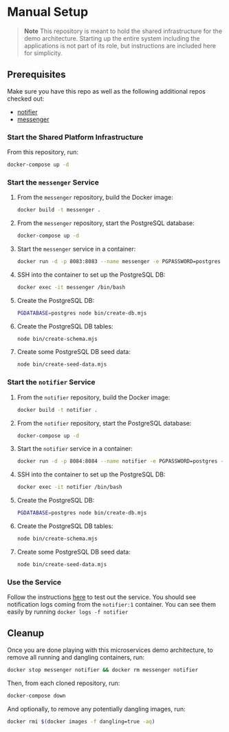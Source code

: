 # Manual Setup

> **Note**
> This repository is meant to hold the shared infrastructure for the demo architecture.
> Starting up the entire system including the applications is not part of its role, but instructions are included here for simplicity.

## Prerequisites

Make sure you have this repo as well as the following additional repos checked out:

- [notifier](https://github.com/microservices-march/notifier)
- [messenger](https://github.com/microservices-march/messenger)

### Start the Shared Platform Infrastructure

From this repository, run:

```bash
docker-compose up -d
```

### Start the `messenger` Service

1. From the `messenger` repository, build the Docker image:

   ```bash
   docker build -t messenger .
   ```

2. From the `messenger` repository, start the PostgreSQL database:

   ```bash
   docker-compose up -d
   ```

3. Start the `messenger` service in a container:

   ```bash
   docker run -d -p 8083:8083 --name messenger -e PGPASSWORD=postgres -e CREATE_DB_NAME=messenger -e PGHOST=messenger-db-1 -e AMQPHOST=rabbitmq -e AMQPPORT=5672 -e PORT=8083 --network mm_2023 messenger
   ```

4. SSH into the container to set up the PostgreSQL DB:

   ```bash
   docker exec -it messenger /bin/bash
   ```

5. Create the PostgreSQL DB:

   ```bash
   PGDATABASE=postgres node bin/create-db.mjs
   ```

6. Create the PostgreSQL DB tables:

   ```bash
   node bin/create-schema.mjs
   ```

7. Create some PostgreSQL DB seed data:

   ```bash
   node bin/create-seed-data.mjs
   ```

### Start the `notifier` Service

1. From the `notifier` repository, build the Docker image:

   ```bash
   docker build -t notifier .
   ```

2. From the `notifier` repository, start the PostgreSQL database:

   ```bash
   docker-compose up -d
   ```

3. Start the `notifier` service in a container:

   ```bash
   docker run -d -p 8084:8084 --name notifier -e PGPASSWORD=postgres -e CREATE_DB_NAME=notifier -e PGHOST=notifier-db-1 -e AMQPHOST=rabbitmq -e AMQPPORT=5672 -e PORT=8084 -e PGPORT=5433 --network mm_2023 notifier
   ```

4. SSH into the container to set up the PostgreSQL DB:

   ```bash
   docker exec -it notifier /bin/bash
   ```

5. Create the PostgreSQL DB:

   ```bash
   PGDATABASE=postgres node bin/create-db.mjs
   ```

6. Create the PostgreSQL DB tables:

   ```bash
   node bin/create-schema.mjs
   ```

7. Create some PostgreSQL DB seed data:

   ```bash
   node bin/create-seed-data.mjs
   ```

### Use the Service

Follow the instructions [here](https://github.com/microservices-march/messenger#using-the-service) to test out the service. You should see notification logs coming from the `notifier:1` container. You can see them easily by running `docker logs -f notifier`

## Cleanup

Once you are done playing with this microservices demo architecture, to remove all running and dangling containers, run:

```bash
docker stop messenger notifier && docker rm messenger notifier
```

Then, from each cloned repository, run:

```bash
docker-compose down
```

And optionally, to remove any potentially dangling images, run:

```bash
docker rmi $(docker images -f dangling=true -aq)
```
